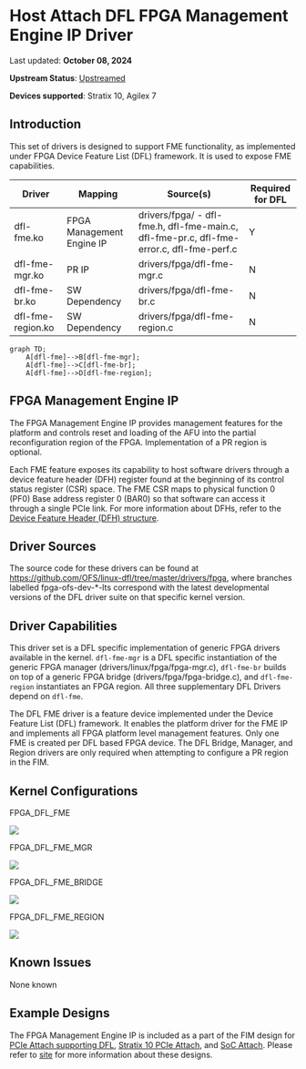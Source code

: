 
# **Host Attach DFL FPGA Management Engine IP Driver**


Last updated: **October 08, 2024** 


**Upstream Status**: [Upstreamed](https://git.kernel.org/pub/scm/linux/kernel/git/stable/linux.git/tree/drivers/fpga?h=master)


**Devices supported**: Stratix 10, Agilex 7


## **Introduction**

This set of drivers is designed to support FME functionality, as implemented under FPGA Device Feature List (DFL) framework. It is used to expose FME capabilities.


|Driver|Mapping|Source(s)|Required for DFL|
|---|---|---|---|
|dfl-fme.ko|FPGA Management Engine IP|drivers/fpga/ - dfl-fme.h, dfl-fme-main.c, dfl-fme-pr.c, dfl-fme-error.c, dfl-fme-perf.c|Y|
|dfl-fme-mgr.ko|PR IP|drivers/fpga/dfl-fme-mgr.c|N|
|dfl-fme-br.ko|SW Dependency|drivers/fpga/dfl-fme-br.c|N|
|dfl-fme-region.ko|SW Dependency|drivers/fpga/dfl-fme-region.c|N|



```mermaid
graph TD;
    A[dfl-fme]-->B[dfl-fme-mgr];
    A[dfl-fme]-->C[dfl-fme-br];
    A[dfl-fme]-->D[dfl-fme-region]; 
```


## **FPGA Management Engine IP**

The FPGA Management Engine IP provides management features for the platform and controls reset and loading of the AFU into the partial reconfiguration region of the FPGA. Implementation of a PR region is optional.

Each FME feature exposes its capability to host software drivers through a device feature header (DFH) register found at the beginning of its control status register (CSR) space. The FME CSR maps to physical function 0 (PF0) Base address register 0 (BAR0) so that software can access it through a single PCIe link. For more information about DFHs, refer to the [Device Feature Header (DFH) structure](https://ofs.github.io/latest/hw/d5005/reference_manuals/ofs_fim/mnl_fim_ofs_d5005/#721-device-feature-header-dfh-structure).


## **Driver Sources**

The source code for these drivers can be found at https://github.com/OFS/linux-dfl/tree/master/drivers/fpga, where branches labelled fpga-ofs-dev-*-lts correspond with the latest developmental versions of the DFL driver suite on that specific kernel version.


## **Driver Capabilities**

This driver set is a DFL specific implementation of generic FPGA drivers available in the kernel. `dfl-fme-mgr` is a DFL specific instantiation of the generic FPGA manager (drivers/linux/fpga/fpga-mgr.c), `dfl-fme-br` builds on top of a generic FPGA bridge (drivers/fpga/fpga-bridge.c), and `dfl-fme-region` instantiates an FPGA region. All three supplementary DFL Drivers depend on `dfl-fme`.

The DFL FME driver is a feature device implemented under the Device Feature List (DFL) framework. It enables the platform driver for the FME IP and implements all FPGA platform level management features. Only one FME is created per DFL based FPGA device. The DFL Bridge, Manager, and Region drivers are only required when attempting to configure a PR region in the FIM.



## **Kernel Configurations**

FPGA_DFL_FME

![](./images/dfl_fme_menuconfig.PNG)

FPGA_DFL_FME_MGR

![](./images/dfl_fme_mgr_menuconfig.PNG)

FPGA_DFL_FME_BRIDGE

![](./images/dfl_fme_br_menuconfig.PNG)

FPGA_DFL_FME_REGION

![](./images/dfl_fme_region_menuconfig.PNG)


## **Known Issues**

None known


## **Example Designs**

The FPGA Management Engine IP is included as a part of the FIM design for [PCIe Attach supporting DFL](https://github.com/OFS/ofs-agx7-pcie-attach), [Stratix 10 PCIe Attach](https://github.com/OFS/ofs-d5005.git), and [SoC Attach](https://github.com/OFS/ofs-f2000x-pl). Please refer to [site](https://ofs.github.io/) for more information about these designs.